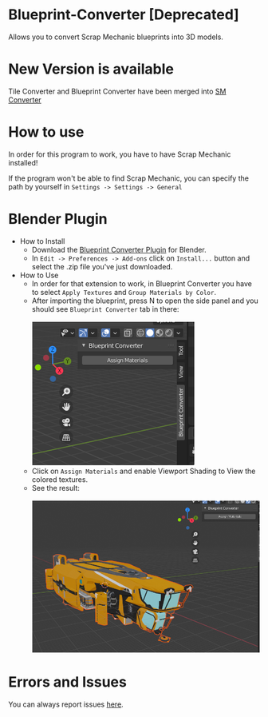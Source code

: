 # Blueprint-Converter [Deprecated]
Allows you to convert Scrap Mechanic blueprints into 3D models.

# New Version is available
Tile Converter and Blueprint Converter have been merged into [SM Converter](https://github.com/QuestionableM/SM-Converter)

# How to use
In order for this program to work, you have to have Scrap Mechanic installed!

If the program won't be able to find Scrap Mechanic, you can specify the path by yourself in `Settings -> Settings -> General`

# Blender Plugin
- How to Install
    - Download the [Blueprint Converter Plugin](https://github.com/QuestionableM/Blueprint-Converter-Plugin) for Blender.
    - In `Edit -> Preferences -> Add-ons` click on `Install...` button and select the .zip file you've just downloaded.
- How to Use
    - In order for that extension to work, in Blueprint Converter you have to select `Apply Textures` and `Group Materials by Color`.
    - After importing the blueprint, press N to open the side panel and you should see `Blueprint Converter` tab in there:
    <br/><br/>
    ![Guide 1](https://github.com/QuestionableM/Blueprint-Converter/blob/main/Images/BlenderExtension_Guide1.png)
    - Click on `Assign Materials` and enable Viewport Shading to View the colored textures.
    - See the result:
    <br/><br/>
    ![Guide 2](https://github.com/QuestionableM/Blueprint-Converter/blob/main/Images/BlenderExtension_Guide2.png)

# Errors and Issues
You can always report issues [here](https://github.com/QuestionableM/Blueprint-Converter/issues).
